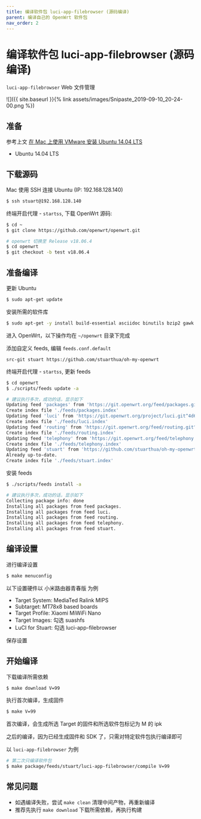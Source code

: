 ```yaml
---
title: 编译软件包 luci-app-filebrowser (源码编译)
parent: 编译自己的 OpenWrt 软件包
nav_order: 2
---
```


# 编译软件包 luci-app-filebrowser (源码编译)

`luci-app-filebrowser` Web 文件管理

![]({{ site.baseurl }}{% link assets/images/Snipaste_2019-09-10_20-24-00.png %})

## 准备

参考上文 [在 Mac 上使用 VMware 安装 Ubuntu 14.04 LTS](https://stuarthua.github.io/oh-my-openwrt/mac-vmware-install-ubuntu.html)

* Ubuntu 14.04 LTS

## 下载源码

Mac 使用 SSH 连接 Ubuntu (IP: 192.168.128.140)

```bash
$ ssh stuart@192.168.128.140
```

终端开启代理 - `startss`, 下载 OpenWrt 源码:

```bash
$ cd ~
$ git clone https://github.com/openwrt/openwrt.git

# openwrt 切换至 Release v18.06.4
$ cd openwrt
$ git checkout -b test v18.06.4
```

## 准备编译

更新 Ubuntu

```bash
$ sudo apt-get update
```

安装所需的软件库

```bash
$ sudo apt-get -y install build-essential asciidoc binutils bzip2 gawk gettext git libncurses5-dev libz-dev patch unzip zlib1g-dev lib32gcc1 libc6-dev-i386 subversion flex uglifyjs git-core gcc-multilib p7zip p7zip-full msmtp libssl-dev texinfo libglib2.0-dev xmlto qemu-utils upx libelf-dev autoconf automake libtool autopoint
```

进入 OpenWrt，以下操作均在 `~/openwrt` 目录下完成

添加自定义 feeds, 编辑 `feeds.conf.default`

```
src-git stuart https://github.com/stuarthua/oh-my-openwrt
```

终端开启代理 - `startss`, 更新 feeds

```bash
$ cd openwrt
$ ./scripts/feeds update -a

# 建议执行多次，成功的话，显示如下
Updating feed 'packages' from 'https://git.openwrt.org/feed/packages.git^5779614d267732fc382c1684202543fdbd924b4c' ...
Create index file './feeds/packages.index'
Updating feed 'luci' from 'https://git.openwrt.org/project/luci.git^4d6d8bc5b0d7ee71c7b29b12e7e0c2e1e86cb268' ...
Create index file './feeds/luci.index'
Updating feed 'routing' from 'https://git.openwrt.org/feed/routing.git^bb156bf355b54236a52279522fabbec1e8dd7043' ...
Create index file './feeds/routing.index'
Updating feed 'telephony' from 'https://git.openwrt.org/feed/telephony.git^507eabe1b60458ceb1a535aec9d12c8be95706f0' ...
Create index file './feeds/telephony.index'
Updating feed 'stuart' from 'https://github.com/stuarthua/oh-my-openwrt' ...
Already up-to-date.
Create index file './feeds/stuart.index'
```

安装 feeds

```bash
$ ./scripts/feeds install -a

# 建议执行多次，成功的话，显示如下
Collecting package info: done
Installing all packages from feed packages.
Installing all packages from feed luci.
Installing all packages from feed routing.
Installing all packages from feed telephony.
Installing all packages from feed stuart.
```

## 编译设置

进行编译设置

```bash
$ make menuconfig
```

以下设置硬件以 小米路由器青春版 为例

* Target System: MediaTed Ralink MIPS
* Subtarget: MT78x8 based boards
* Target Profile: Xiaomi MiWiFi Nano
* Target Images: 勾选 suashfs
* LuCI for Stuart: 勾选 luci-app-filebrowser

保存设置

## 开始编译

下载编译所需依赖

```bash
$ make download V=99
```

执行首次编译，生成固件

```bash
$ make V=99
```

首次编译，会生成所选 Target 的固件和所选软件包标记为 M 的 ipk

之后的编译，因为已经生成固件和 SDK 了，只需对特定软件包执行编译即可

以 `luci-app-filebrowser` 为例

```bash
# 第二次只编译软件包
$ make package/feeds/stuart/luci-app-filebrowser/compile V=99
```

## 常见问题

* 如遇编译失败，尝试 `make clean` 清理中间产物，再重新编译
* 推荐先执行 `make download` 下载所需依赖，再执行构建